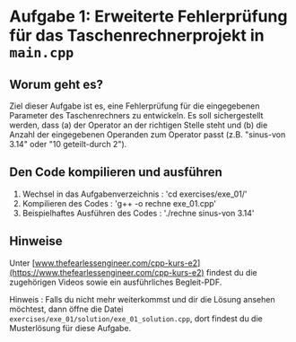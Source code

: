 # Aufgabe 1: Erweiterte Fehlerprüfung für das Taschenrechnerprojekt in `main.cpp`

## Worum geht es?
Ziel dieser Aufgabe ist es, eine Fehlerprüfung für die eingegebenen Parameter des Taschenrechners zu entwickeln. Es soll sichergestellt werden, dass (a) der Operator an der richtigen Stelle steht und (b) die Anzahl der eingegebenen Operanden zum Operator passt (z.B. "sinus-von 3.14" oder "10 geteilt-durch 2").
 
## Den Code kompilieren und ausführen
1. Wechsel in das Aufgabenverzeichnis : 'cd exercises/exe_01/'
2. Kompilieren des Codes : 'g++ -o rechne exe_01.cpp'
3. Beispielhaftes Ausführen des Codes : './rechne sinus-von 3.14'

## Hinweise
Unter [www.thefearlessengineer.com/cpp-kurs-e2](https://www.thefearlessengineer.com/cpp-kurs-e2) findest du die zugehörigen Videos sowie ein ausführliches Begleit-PDF.

Hinweis : Falls du nicht mehr weiterkommst und dir die Lösung ansehen möchtest, dann öffne die Datei `exercises/exe_01/solution/exe_01_solution.cpp`, dort findest du die Musterlösung für diese Aufgabe.
